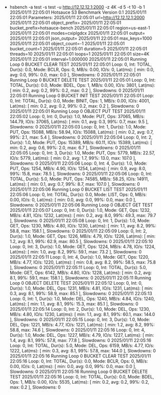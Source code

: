 
+ hsbench -a test -s test -u http://12.12.12.1:2000 -z 4K -d 5 -t 10 -b 1
2025/01/11 22:05:01 Hotsauce S3 Benchmark Version 0.1
2025/01/11 22:05:01 Parameters:
2025/01/11 22:05:01 url=http://12.12.12.1:2000
2025/01/11 22:05:01 object_prefix=
2025/01/11 22:05:01 bucket_prefix=hotsauce-bench
2025/01/11 22:05:01 region=us-east-1
2025/01/11 22:05:01 modes=cxiplgdcx
2025/01/11 22:05:01 output=
2025/01/11 22:05:01 json_output=
2025/01/11 22:05:01 max_keys=1000
2025/01/11 22:05:01 object_count=-1
2025/01/11 22:05:01 bucket_count=1
2025/01/11 22:05:01 duration=5
2025/01/11 22:05:01 threads=10
2025/01/11 22:05:01 loops=1
2025/01/11 22:05:01 size=4K
2025/01/11 22:05:01 interval=1.000000
2025/01/11 22:05:01 Running Loop 0 BUCKET CLEAR TEST
2025/01/11 22:05:01 Loop: 0, Int: TOTAL, Dur(s): 0.0, Mode: BCLR, Ops: 0, MB/s: 0.00, IO/s: 0, Lat(ms): [ min: 0.0, avg: 0.0, 99%: 0.0, max: 0.0 ], Slowdowns: 0
2025/01/11 22:05:01 Running Loop 0 BUCKET DELETE TEST
2025/01/11 22:05:01 Loop: 0, Int: TOTAL, Dur(s): 0.0, Mode: BDEL, Ops: 1, MB/s: 0.00, IO/s: 3801, Lat(ms): [ min: 0.2, avg: 0.2, 99%: 0.2, max: 0.2 ], Slowdowns: 0
2025/01/11 22:05:01 Running Loop 0 BUCKET INIT TEST
2025/01/11 22:05:01 Loop: 0, Int: TOTAL, Dur(s): 0.0, Mode: BINIT, Ops: 1, MB/s: 0.00, IO/s: 4001, Lat(ms): [ min: 0.2, avg: 0.2, 99%: 0.2, max: 0.2 ], Slowdowns: 0
2025/01/11 22:05:01 Running Loop 0 OBJECT PUT TEST
2025/01/11 22:05:02 Loop: 0, Int: 0, Dur(s): 1.0, Mode: PUT, Ops: 37065, MB/s: 144.79, IO/s: 37065, Lat(ms): [ min: 0.1, avg: 0.3, 99%: 0.7, max: 9.5 ], Slowdowns: 0
2025/01/11 22:05:03 Loop: 0, Int: 1, Dur(s): 1.0, Mode: PUT, Ops: 15088, MB/s: 58.94, IO/s: 15088, Lat(ms): [ min: 0.2, avg: 0.7, 99%: 2.1, max: 5.4 ], Slowdowns: 0
2025/01/11 22:05:04 Loop: 0, Int: 2, Dur(s): 1.0, Mode: PUT, Ops: 15389, MB/s: 60.11, IO/s: 15389, Lat(ms): [ min: 0.2, avg: 0.6, 99%: 2.0, max: 6.7 ], Slowdowns: 0
2025/01/11 22:05:05 Loop: 0, Int: 3, Dur(s): 1.0, Mode: PUT, Ops: 5779, MB/s: 22.57, IO/s: 5779, Lat(ms): [ min: 0.2, avg: 1.7, 99%: 13.0, max: 107.0 ], Slowdowns: 0
2025/01/11 22:05:06 Loop: 0, Int: 4, Dur(s): 1.0, Mode: PUT, Ops: 1254, MB/s: 4.90, IO/s: 1254, Lat(ms): [ min: 0.9, avg: 8.0, 99%: 15.8, max: 78.5 ], Slowdowns: 0
2025/01/11 22:05:06 Loop: 0, Int: TOTAL, Dur(s): 5.0, Mode: PUT, Ops: 74585, MB/s: 58.25, IO/s: 14911, Lat(ms): [ min: 0.1, avg: 0.7, 99%: 8.7, max: 107.0 ], Slowdowns: 0
2025/01/11 22:05:06 Running Loop 0 BUCKET LIST TEST
2025/01/11 22:05:06 Loop: 0, Int: TOTAL, Dur(s): 0.0, Mode: LIST, Ops: 0, MB/s: 0.00, IO/s: 0, Lat(ms): [ min: 0.0, avg: 0.0, 99%: 0.0, max: 0.0 ], Slowdowns: 0
2025/01/11 22:05:06 Running Loop 0 OBJECT GET TEST
2025/01/11 22:05:07 Loop: 0, Int: 0, Dur(s): 1.0, Mode: GET, Ops: 1232, MB/s: 4.81, IO/s: 1232, Lat(ms): [ min: 0.2, avg: 8.0, 99%: 49.3, max: 79.7 ], Slowdowns: 0
2025/01/11 22:05:08 Loop: 0, Int: 1, Dur(s): 1.0, Mode: GET, Ops: 1230, MB/s: 4.80, IO/s: 1230, Lat(ms): [ min: 1.1, avg: 8.2, 99%: 58.8, max: 158.1 ], Slowdowns: 0
2025/01/11 22:05:09 Loop: 0, Int: 2, Dur(s): 1.0, Mode: GET, Ops: 1226, MB/s: 4.79, IO/s: 1226, Lat(ms): [ min: 1.2, avg: 8.1, 99%: 62.9, max: 80.5 ], Slowdowns: 0
2025/01/11 22:05:10 Loop: 0, Int: 3, Dur(s): 1.0, Mode: GET, Ops: 1224, MB/s: 4.78, IO/s: 1224, Lat(ms): [ min: 1.0, avg: 8.2, 99%: 59.1, max: 73.2 ], Slowdowns: 0
2025/01/11 22:05:11 Loop: 0, Int: 4, Dur(s): 1.0, Mode: GET, Ops: 1220, MB/s: 4.77, IO/s: 1220, Lat(ms): [ min: 0.8, avg: 8.2, 99%: 58.5, max: 75.8 ], Slowdowns: 0
2025/01/11 22:05:11 Loop: 0, Int: TOTAL, Dur(s): 5.0, Mode: GET, Ops: 6142, MB/s: 4.80, IO/s: 1228, Lat(ms): [ min: 0.2, avg: 8.1, 99%: 59.1, max: 158.1 ], Slowdowns: 0
2025/01/11 22:05:11 Running Loop 0 OBJECT DELETE TEST
2025/01/11 22:05:12 Loop: 0, Int: 0, Dur(s): 1.0, Mode: DEL, Ops: 1231, MB/s: 4.81, IO/s: 1231, Lat(ms): [ min: 0.3, avg: 8.1, 99%: 58.9, max: 85.1 ], Slowdowns: 0
2025/01/11 22:05:13 Loop: 0, Int: 1, Dur(s): 1.0, Mode: DEL, Ops: 1240, MB/s: 4.84, IO/s: 1240, Lat(ms): [ min: 1.1, avg: 8.1, 99%: 15.3, max: 85.1 ], Slowdowns: 0
2025/01/11 22:05:14 Loop: 0, Int: 2, Dur(s): 1.0, Mode: DEL, Ops: 1230, MB/s: 4.80, IO/s: 1230, Lat(ms): [ min: 1.1, avg: 8.1, 99%: 60.1, max: 144.0 ], Slowdowns: 0
2025/01/11 22:05:15 Loop: 0, Int: 3, Dur(s): 1.0, Mode: DEL, Ops: 1221, MB/s: 4.77, IO/s: 1221, Lat(ms): [ min: 1.2, avg: 8.2, 99%: 58.8, max: 74.6 ], Slowdowns: 0
2025/01/11 22:05:16 Loop: 0, Int: 4, Dur(s): 1.0, Mode: DEL, Ops: 1227, MB/s: 4.79, IO/s: 1227, Lat(ms): [ min: 1.4, avg: 8.1, 99%: 57.8, max: 77.8 ], Slowdowns: 0
2025/01/11 22:05:16 Loop: 0, Int: TOTAL, Dur(s): 5.0, Mode: DEL, Ops: 6159, MB/s: 4.77, IO/s: 1222, Lat(ms): [ min: 0.3, avg: 8.1, 99%: 57.8, max: 144.0 ], Slowdowns: 0
2025/01/11 22:05:16 Running Loop 0 BUCKET CLEAR TEST
2025/01/11 22:05:16 Loop: 0, Int: TOTAL, Dur(s): 0.0, Mode: BCLR, Ops: 0, MB/s: 0.00, IO/s: 0, Lat(ms): [ min: 0.0, avg: 0.0, 99%: 0.0, max: 0.0 ], Slowdowns: 0
2025/01/11 22:05:16 Running Loop 0 BUCKET DELETE TEST
2025/01/11 22:05:16 Loop: 0, Int: TOTAL, Dur(s): 0.0, Mode: BDEL, Ops: 1, MB/s: 0.00, IO/s: 5535, Lat(ms): [ min: 0.2, avg: 0.2, 99%: 0.2, max: 0.2 ], Slowdowns: 0

